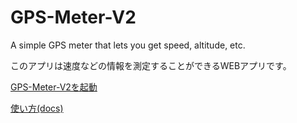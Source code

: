 # GPS-Meter-V2
A simple GPS meter that lets you get speed, altitude, etc.

このアプリは速度などの情報を測定することができるWEBアプリです。

[GPS-Meter-V2を起動](https://ibuibu268.github.io/GPS-Meter-V2/)

[使い方(docs)](https://ibuibu268.github.io/GPS-Meter-V2/help/)